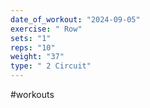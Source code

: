 ```yaml
---
date_of_workout: "2024-09-05"
exercise: " Row"
sets: "1"
reps: "10"
weight: "37"
type: " 2 Circuit"
---
```

#workouts